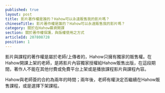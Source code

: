 ```yaml
---
published: true
layout: post
title: 影片著作權是誰的？Hahow可以永遠販售我的影片嗎？
chineseTitle: 影片著作權是誰的？Hahow可以永遠販售我的影片嗎？
category: 關於在Hahow募資開課
section: 關於著作權保護，與版權使用之方式
articleId: 207808728
position: 1
---
```

影片與課程的著作權是屬於老師/上傳者的，Hahow只擁有獨家的販售權。在Hahow開課上架的老師，是將影片內容獨家授權給Hahow販售出版，在這段期間，著作人不能在其他付費或免費平台上架或是播放課程影片與課程內容。

Hahow與老師簽的合約為兩年的時間；兩年後，老師有權決定否繼續在Hahow販售課程，或是選擇下架課程。
